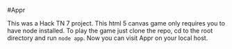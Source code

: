 #Appr

This was a Hack TN 7 project. This html 5 canvas game only requires you to have node installed. To play the game just clone the repo, cd to the root directory and run `node app`. Now you can visit Appr on your local host.